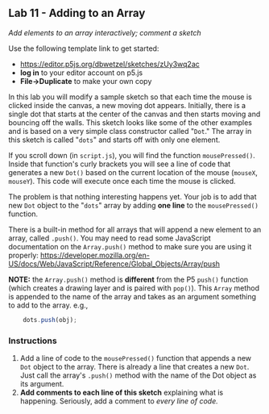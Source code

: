 <link href="../markdown.css" rel="stylesheet"></link> 

## Lab 11 - Adding to an Array
*Add elements to an array interactively; comment a sketch*

Use the following template link to get started:
* <a href ="https://editor.p5js.org/dbwetzel/sketches/zUy3wq2ac" target="_blank">https://editor.p5js.org/dbwetzel/sketches/zUy3wq2ac</a>
* **log in** to your editor account on p5.js
* **File->Duplicate** to make your own copy

In this lab you will modify a sample sketch so that each time the mouse is clicked inside the canvas, a new moving dot appears. Initially, there is a single dot that starts at the center of the canvas and then starts moving and bouncing off the walls. This sketch looks like some of the other examples and is based on a very simple class constructor called "`Dot`." The array in this sketch is called "`dots`" and starts off with only one element.

If you scroll down (in `script.js`), you will find the function `mousePressed()`. Inside that function's curly brackets you will see a line of code that generates a new `Dot()` based on the current location of the mouse (`mouseX`, `mouseY`). This code will execute once each time the mouse is clicked.

The problem is that nothing interesting happens yet. Your job is to add that new `Dot` object to the "`dots`" array by adding **one line** to the `mousePressed()` function.

There is a built-in method for all arrays that will append a new element to an array, called `.push()`. You may need to read some JavaScript documentation on the `Array.push()` method to make sure you are using it properly: https://developer.mozilla.org/en-US/docs/Web/JavaScript/Reference/Global_Objects/Array/push

**NOTE:** the `Array.push()` method is **different** from the P5 `push()` function (which creates a drawing layer and is paired with `pop()`). This `Array` method is appended to the name of the array and takes as an argument something to add to the array. e.g., 
``` javascript
    dots.push(obj);
```

### Instructions
1. Add a line of code to the `mousePressed()` function that appends a new `Dot` object to the array. There is already a line that creates a new `Dot`. Just call the array's `.push()` method with the name of the Dot object as its argument.
2. **Add comments to each line of this sketch** explaining what is happening. Seriously, add a comment to *every line of code.*